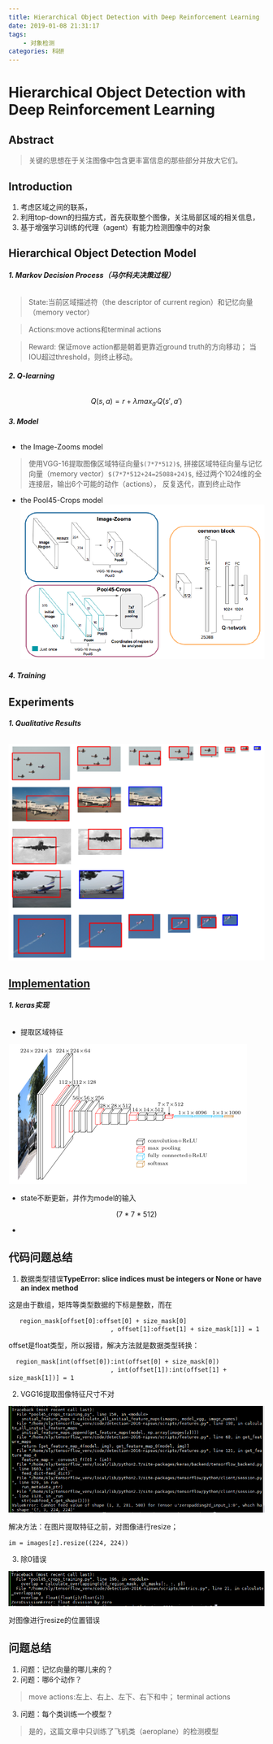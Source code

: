 ```yaml
---
title: Hierarchical Object Detection with Deep Reinforcement Learning
date: 2019-01-08 21:31:17
tags: 
    - 对象检测
categories: 科研
---
```

# Hierarchical Object Detection with Deep Reinforcement Learning

## Abstract
> 关键的思想在于关注图像中包含更丰富信息的那些部分并放大它们。



## Introduction
1. 考虑区域之间的联系，
2. 利用top-down的扫描方式，首先获取整个图像，关注局部区域的相关信息，
3. 基于增强学习训练的代理（agent）有能力检测图像中的对象
<!-- more --> 

## Hierarchical Object Detection Model
###### **1. Markov Decision Process（马尔科夫决策过程）**
> State:当前区域描述符（the descriptor of current region）和记忆向量（memory vector）

> Actions:move actions和terminal actions

> Reward:
保证move action都是朝着更靠近ground truth的方向移动；
当IOU超过threshold，则终止移动。

###### **2. Q-learning**
```math
Q(s,a) = r+\lambda{max}_{a'}Q(s',a')
```

###### **3. Model**
* the Image-Zooms model
> 使用VGG-16提取图像区域特征向量`$(7*7*512)$`,
> 拼接区域特征向量与记忆向量（memory vector）`$(7*7*512+24=25088+24)$`,
> 经过两个1024维的全连接层，输出6个可能的动作（actions），
> 反复迭代，直到终止动作

* the Pool45-Crops model
![image](Hierarchical-Object-Detection-with-Deep-Reinforcement-Learning/Hierarchical-Object-Detection-Models.png)


###### **4. Training**



## Experiments

###### **1. Qualitative Results**
![image](Hierarchical-Object-Detection-with-Deep-Reinforcement-Learning/aeroplane20180626.png)



## [Implementation](https://github.com/imatge-upc/detection-2016-nipsws)

###### **1. keras实现**
* 提取区域特征

![image](Hierarchical-Object-Detection-with-Deep-Reinforcement-Learning/vgg16.png)
* state不断更新，并作为model的输入
```math
(7*7*512)
```
* 

## 代码问题总结
1. 数据类型错误**TypeError: slice indices must be integers or None or have an __index__ method**

这是由于数组，矩阵等类型数据的下标是整数，而在

```
   region_mask[offset[0]:offset[0] + size_mask[0]
                            , offset[1]:offset[1] + size_mask[1]] = 1
```
offset是float类型，所以报错，解决方法就是数据类型转换：

```
  region_mask[int(offset[0]):int(offset[0] + size_mask[0])
                            , int(offset[1]):int(offset[1] + size_mask[1])] = 1
```

2. VGG16提取图像特征尺寸不对

![image](Hierarchical-Object-Detection-with-Deep-Reinforcement-Learning/error1.png)

解决方法：在图片提取特征之前，对图像进行resize；

```
im = images[z].resize((224, 224))
```
3. 除0错误

![image](Hierarchical-Object-Detection-with-Deep-Reinforcement-Learning/error2.png)

对图像进行resize的位置错误



## 问题总结
1. 问题：记忆向量的哪儿来的？
2. 问题：哪6个动作？
> move actions:左上、右上、左下、右下和中；
> terminal actions
3. 问题：每个类训练一个模型？
> 是的，这篇文章中只训练了飞机类（aeroplane）的检测模型